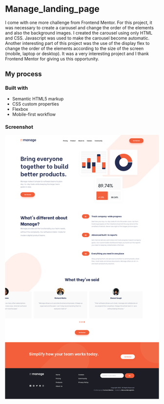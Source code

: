 # Manage_landing_page

I come with one more challenge from Frontend Mentor. For this project, it was necessary to create a carousel and change the order of the elements and also the background images.
I created the carousel using only HTML and CSS. Javascript was used to make the carousel become automatic.
Another interesting part of this project was the use of the display flex to change the order of the elements according to the size of the screen (mobile, laptop or desktop).
It was a very interesting project and I thank Frontend Mentor for giving us this opportunity.

## My process

### Built with

- Semantic HTML5 markup
- CSS custom properties
- Flexbox
- Mobile-first workflow

### Screenshot

![](./screenshot/Screenshot.png)
